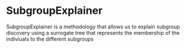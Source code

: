 # SubgroupExplainer
SubgroupExplainer is a methodology that allows us to explain subgroup discovery using a surrogate tree that represents the membership of the indiviuals to the different subgroups
